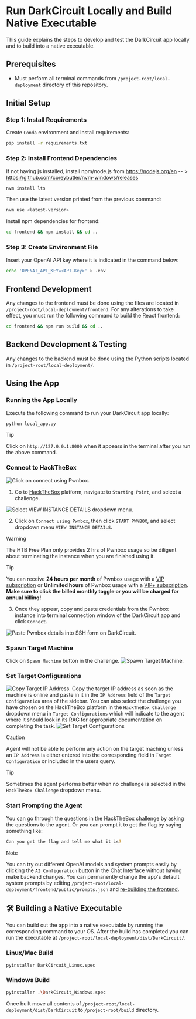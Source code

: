 # Run DarkCircuit Locally and Build Native Executable
This guide explains the steps to develop and test the DarkCircuit app locally and to build into a native executable.

## Prerequisites
- Must perform all terminal commands from `/project-root/local-deployment` directory of this repository.

## Initial Setup
### Step 1: Install Requirements
Create `Conda` environment and install requirements:
```bash
pip install -r requirements.txt
```

### Step 2: Install Frontend Dependencies
If not having js installed, install npm/node.js from https://nodejs.org/en -- > https://github.com/coreybutler/nvm-windows/releases
```bash
nvm install lts
```
Then use the latest version printed from the previous command:
```bash
nvm use <latest-version>
```

Install npm dependencies for frontend:
```bash
cd frontend && npm install && cd ..
```

### Step 3: Create Environment File
Insert your OpenAI API key where it is indicated in the command below:
```bash
echo 'OPENAI_API_KEY=<API-Key>' > .env
```

## Frontend Development
Any changes to the frontend must be done using the files are located in `/project-root/local-deployment/frontend`. For any alterations to take effect, you must run the following command to build the React frontend:
```bash
cd frontend && npm run build && cd ..
```

## Backend Development & Testing
Any changes to the backend must be done using the Python scripts located in `/project-root/local-deployment/`.

## Using the App
### Running the App Locally
Execute the following command to run your DarkCircuit app locally:
```bash
python local_app.py
```

> [!TIP]
> Click on `http://127.0.0.1:8000` when it appears in the terminal after you run the above command. 
### Connect to HackTheBox
![Click on connect using Pwnbox.](starting_point.png)

1. Go to [HackTheBox](https://app.hackthebox.com/starting-point) platform, navigate to `Starting Point`, and select a challenge.

![Select `VIEW INSTANCE DETAILS` dropdown menu.](ssh_details.png)

2. Click on `Connect using Pwnbox`, then click `START PWNBOX`, and select dropdown menu `VIEW INSTANCE DETAILS`.
> [!WARNING]
> The HTB Free Plan only provides 2 hrs of Pwnbox usage so be diligent about terminating the instance when you are finished using it.

> [!TIP]
> You can receive **24 hours per month** of Pwnbox usage with a [VIP subscription](https://app.hackthebox.com/vip) or **Unlimited hours** of Pwnbox usage with a [VIP+ subscription](https://app.hackthebox.com/vip). **Make sure to click the billed monthly toggle or you will be charged for annual billing!**

3. Once they appear, copy and paste credentials from the Pwnbox instance into terminal connection window of the DarkCircuit app and click `Connect`.

![Paste Pwnbox details into SSH form on DarkCircuit.](connect_pwnbox.png)

### Spawn Target Machine
Click on `Spawn Machine` button in the challenge.
![Spawn Target Machine.](spawn_target.png)

### Set Target Configurations
![Copy Target IP Address.](target_online.png)
Copy the target IP address as soon as the machine is online and paste in it in the `IP Address` field of the `Target Configuration` area of the sidebar. You can also select the challenge you have chosen on the HackTheBox platform in the `HackTheBox Challenge` dropdown menu in `Target Configurations` which will indicate to the agent where it should look in its RAG for appropriate documentation on completing the task.
![Set Target Configurations](target_config.png)
> [!CAUTION]
> Agent will not be able to perform any action on the target maching unless an `IP Address` is either entered into the corresponding field in `Target Configuration` or included in the users query.

> [!TIP]
> Sometimes the agent performs better when no challenge is selected in the `HackTheBox Challenge` dropdown menu.

### Start Prompting the Agent
You can go through the questions in the HackTheBox challenge by asking the questions to the agent. Or you can prompt it to get the flag by saying something like:
```bash
Can you get the flag and tell me what it is?
```

> [!NOTE]
> You can try out different OpenAI models and system prompts easily by clicking the `AI Configuration` button in the Chat Interface without having make backend changes. You can permanently change the app's default system prompts by editing `/project-root/local-deployment/frontend/public/prompts.json` and [re-building the frontend](#frontend-development).


## 🛠️ Building a Native Executable
You can build out the app into a native executable by running the corresponding command to your OS. After the build has completed you can run the executable at `/project-root/local-deployment/dist/DarkCircuit/`.

### Linux/Mac Build
```bash
pyinstaller DarkCircuit_Linux.spec
```

### Windows Build
```bash
pyinstaller .\DarkCircuit_Windows.spec
```

Once built move all contents of `/project-root/local-deployment/dist/DarkCircuit` to `/project-root/build` directory.